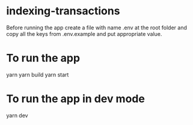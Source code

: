 # indexing-transactions

Before running the app create a file with name .env at the root folder and copy all the keys from .env.example and put appropriate value.

# To run the app

yarn
yarn build
yarn start

# To run the app in dev mode

yarn dev
